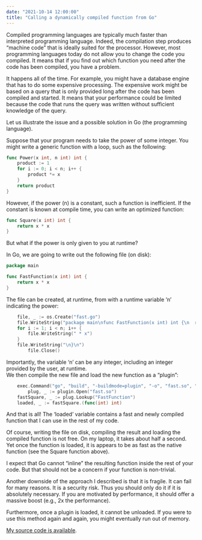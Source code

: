 ```yaml
---
date: "2021-10-14 12:00:00"
title: "Calling a dynamically compiled function from Go"
---
```




Compiled programming languages are typically much faster than interpreted programming language. Indeed, the compilation step produces &ldquo;machine code&rdquo; that is ideally suited for the processor. However, most programming languages today do not allow you to change the code you compiled. It means that if you find out which function you need after the code has been compiled, you have a problem.

It happens all of the time. For example, you might have a database engine that has to do some expensive processing. The expensive work might be based on a query that is only provided long after the code has been compiled and started. It means that your performance could be limited because the code that runs the query was written without sufficient knowledge of the query.

Let us illustrate the issue and a possible solution in Go (the programming language).

Suppose that your program needs to take the power of some integer. You might write a generic function with a loop, such as the following:
```Go
func Power(x int, n int) int {
	product := 1
	for i := 0; i < n; i++ {
		product *= x
	}
	return product
}
```


However, if the power (n) is a constant, such a function is inefficient. If the constant is known at compile time, you can write an optimized function:
```Go
func Square(x int) int {
	return x * x
}
```


But what if the power is only given to you at runtime?

In Go, we are going to write out the following file (on disk):
```Go
package main

func FastFunction(x int) int {
	return x * x
}

```


The file can be created, at runtime, from with a runtime variable &lsquo;n&rsquo; indicating the power:
```Go
	file, _ := os.Create("fast.go")
	file.WriteString("package main\nfunc FastFunction(x int) int {\n  return x")
	for i := 1; i < n; i++ {
		file.WriteString(" * x")
	}
	file.WriteString("\n}\n")
        file.Close()
```


Importantly, the variable &lsquo;n&rsquo; can be any integer, including an integer provided by the user, at runtime.<br/>
We then compile the new file and load the new function as a &ldquo;plugin&rdquo;:
```Go
	exec.Command("go", "build", "-buildmode=plugin", "-o", "fast.so", "fast.go").Output()
        plug, _ := plugin.Open("fast.so")
	fastSquare, _ := plug.Lookup("FastFunction")
	loaded, _ := fastSquare.(func(int) int)
```


And that is all! The &lsquo;loaded&rsquo; variable contains a fast and newly compiled function that I can use in the rest of my code.

Of course, writing the file on disk, compiling the result and loading the compiled function is not free. On my laptop, it takes about half a second. Yet once the function is loaded, it is appears to be as fast as the native function (see the Square function above).

I expect that Go cannot &ldquo;inline&rdquo; the resulting function inside the rest of your code. But that should not be a concern if your function is non-trivial.

Another downside of the approach I described is that it is fragile. It can fail for many reasons. It is a security risk. Thus you should only do it if it is absolutely necessary. If you are motivated by performance, it should offer a massive boost (e.g., 2x the performance).

Furthermore, once a plugin is loaded, it cannot be unloaded. If you were to use this method again and again, you might eventually run out of memory.

[My source code is available](https://github.com/lemire/Code-used-on-Daniel-Lemire-s-blog/tree/master/2021/10/14).

